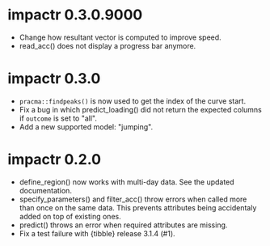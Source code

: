 # impactr 0.3.0.9000
* Change how resultant vector is computed to improve speed.
* read_acc() does not display a progress bar anymore.

# impactr 0.3.0
* `pracma::findpeaks()` is now used to get the index of the curve start.
* Fix a bug in which predict_loading() did not return the expected columns if `outcome` is set to "all".
* Add a new supported model: "jumping".

# impactr 0.2.0
* define_region() now works with multi-day data. See the updated documentation.
* specify_parameters() and filter_acc() throw errors when called more than once on the same data. This prevents attributes being accidentaly added on top of existing ones.
* predict() throws an error when required attributes are missing.
* Fix a test failure with {tibble} release 3.1.4 (#1).
